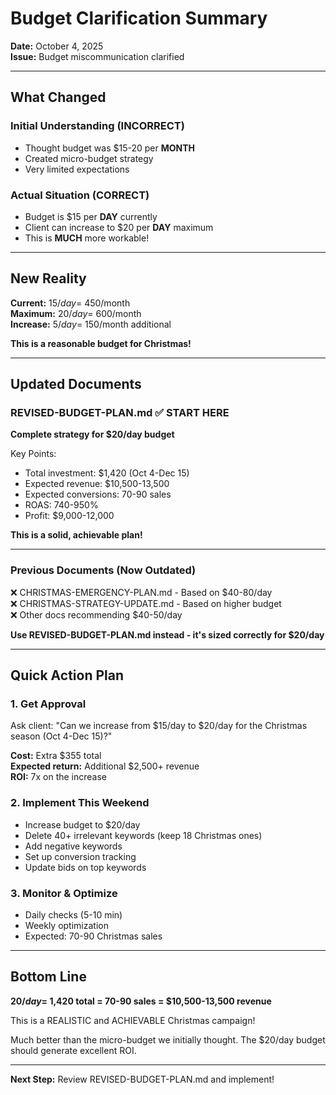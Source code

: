 # Budget Clarification Summary

**Date:** October 4, 2025  
**Issue:** Budget miscommunication clarified  

---

## What Changed

### Initial Understanding (INCORRECT)
- Thought budget was $15-20 per **MONTH**
- Created micro-budget strategy
- Very limited expectations

### Actual Situation (CORRECT)  
- Budget is $15 per **DAY** currently
- Client can increase to $20 per **DAY** maximum
- This is **MUCH** more workable!

---

## New Reality

**Current:** $15/day = ~$450/month  
**Maximum:** $20/day = ~$600/month  
**Increase:** $5/day = ~$150/month additional  

**This is a reasonable budget for Christmas!**

---

## Updated Documents

### REVISED-BUDGET-PLAN.md ✅ **START HERE**
**Complete strategy for $20/day budget**

Key Points:
- Total investment: $1,420 (Oct 4-Dec 15)
- Expected revenue: $10,500-13,500  
- Expected conversions: 70-90 sales
- ROAS: 740-950%
- Profit: $9,000-12,000

**This is a solid, achievable plan!**

---

### Previous Documents (Now Outdated)

❌ CHRISTMAS-EMERGENCY-PLAN.md - Based on $40-80/day  
❌ CHRISTMAS-STRATEGY-UPDATE.md - Based on higher budget  
❌ Other docs recommending $40-50/day  

**Use REVISED-BUDGET-PLAN.md instead - it's sized correctly for $20/day**

---

## Quick Action Plan

### 1. Get Approval
Ask client: "Can we increase from $15/day to $20/day for the Christmas season (Oct 4-Dec 15)?"

**Cost:** Extra $355 total  
**Expected return:** Additional $2,500+ revenue  
**ROI:** 7x on the increase

### 2. Implement This Weekend
- Increase budget to $20/day
- Delete 40+ irrelevant keywords (keep 18 Christmas ones)
- Add negative keywords
- Set up conversion tracking
- Update bids on top keywords

### 3. Monitor & Optimize
- Daily checks (5-10 min)
- Weekly optimization
- Expected: 70-90 Christmas sales

---

## Bottom Line

**$20/day = ~$1,420 total = 70-90 sales = $10,500-13,500 revenue**

This is a REALISTIC and ACHIEVABLE Christmas campaign!

Much better than the micro-budget we initially thought. The $20/day budget should generate excellent ROI.

---

**Next Step:** Review REVISED-BUDGET-PLAN.md and implement!

